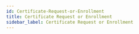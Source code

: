 ```yaml
---
id: Certificate-Request-or-Enrollment
title: Certificate Request or Enrollment
sidebar_label: Certificate Request or Enrollment
---
```



#
